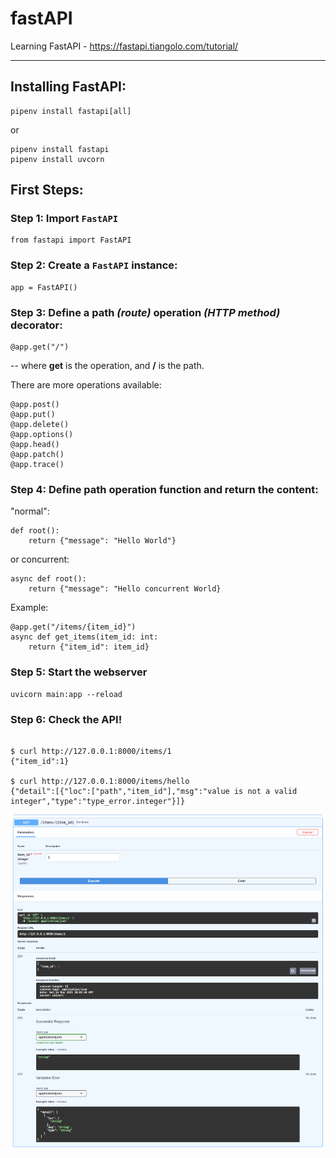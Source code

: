 # fastAPI
Learning FastAPI - https://fastapi.tiangolo.com/tutorial/

<hr>

## Installing FastAPI:

    pipenv install fastapi[all]

or 

    pipenv install fastapi
    pipenv install uvcorn

## First Steps: <br>

### Step 1: Import ```FastAPI```

    from fastapi import FastAPI

### Step 2: Create a ```FastAPI``` instance:

    app = FastAPI()

### Step 3: Define a <strong>path</strong> <i>(route)</i> <strong>operation</strong> <i>(HTTP method)</i> decorator:

    @app.get("/")

-- where <strong>get</strong> is the operation, and <strong>/</strong> is the path. 

There are more operations available:
```
@app.post()
@app.put()
@app.delete()
@app.options()
@app.head()
@app.patch()
@app.trace()
```

### Step 4: Define <strong>path operation function</strong> and return the content:


"normal": 

    def root():
        return {"message": "Hello World"}

or concurrent:

    async def root():
        return {"message": "Hello concurrent World}
    

Example:
```
@app.get("/items/{item_id}")
async def get_items(item_id: int:
    return {"item_id": item_id}
```

### Step 5: Start the webserver

```
uvicorn main:app --reload
```

### Step 6: Check the API!
```

$ curl http://127.0.0.1:8000/items/1
{"item_id":1}

$ curl http://127.0.0.1:8000/items/hello
{"detail":[{"loc":["path","item_id"],"msg":"value is not a valid integer","type":"type_error.integer"}]}

```
![API](images/api_intro.png?raw=true "Swagger API GUI")